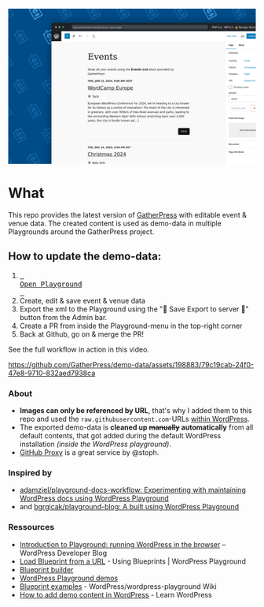 ![gatherpress-demo-data-playground](https://raw.githubusercontent.com/GatherPress/demo-data/main/2024/06/gatherpress-demo-data-playground.png)


# What

This repo provides the latest version of [GatherPress](https://github.com/GatherPress/gatherpress/releases) with editable event & venue data. The created content is used as demo-data in multiple Playgrounds around the GatherPress project.

## How to update the demo-data:

1. [<kbd> <br>Open Playground<br> </kbd>](export-to-github)
2. Create, edit & save event & venue data
3. Export the xml to the Playground using the "💾 Save Export to server 🤖" button from the Admin bar.
4. Create a PR from inside the Playground-menu in the top-right corner
5. Back at Github, go on & merge the PR!

See the full workflow in action in this video.

https://github.com/GatherPress/demo-data/assets/198883/79c19cab-24f0-47e8-9710-832aed7938ca


### About

- **Images can only be referenced by URL**, that's why I added them to this repo and used the `raw.githubusercontent.com`-URLs [within WordPress](https://github.com/GatherPress/demo-data/issues/4#issuecomment-2083850813).
- The exported demo-data is **cleaned up ~~manually~~ automatically** from all default contents, that got added during the default WordPress installation *(inside the WordPress playground)*.
- [GitHub Proxy](https://github-proxy.com/) is a great service by @stoph.



### Inspired by

- [adamziel/playground-docs-workflow: Experimenting with maintaining WordPress docs using WordPress Playground](https://github.com/adamziel/playground-docs-workflow)
- and [bgrgicak/playground-blog: A built using WordPress Playground](https://github.com/bgrgicak/playground-blog)

### Ressources

- [Introduction to Playground: running WordPress in the browser](https://developer.wordpress.org/news/2024/04/05/introduction-to-playground-running-wordpress-in-the-browser/) – WordPress Developer Blog
- [Load Blueprint from a URL](https://wordpress.github.io/wordpress-playground/blueprints-api/using-blueprints/#load-blueprint-from-a-url) - Using Blueprints | WordPress Playground
- [Blueprint builder](https://playground.wordpress.net/builder/builder.html)
- [WordPress Playground demos](https://playground.wordpress.net/demos/index.html)
- [Blueprint examples](https://github.com/WordPress/wordpress-playground/wiki/Blueprint-examples) - WordPress/wordpress-playground Wiki
- [How to add demo content in WordPress](https://learn.wordpress.org/lesson-plan/how-to-add-demo-content-in-wordpress/) - Learn WordPress


[builder]: https://playground.wordpress.net/builder/builder.html?blueprint-url=https://raw.githubusercontent.com/GatherPress/demo-data/main/blueprints/gatherpress-save-export-to-server-blueprint.json


[export-to-github]: https://playground.wordpress.net/?blueprint-url=https://raw.githubusercontent.com/GatherPress/demo-data/main/blueprints/gatherpress-save-export-to-server-blueprint.json&gh-ensure-auth=yes&ghexport-repo-url=https://github.com/GatherPress/demo-data&ghexport-pr-action=create&ghexport-playground-root=/wordpress/wp-content/demo-data-main&ghexport-repo-root=/&ghexport-path=.&ghexport-content-type=custom-paths&ghexport-commit-message=Changes%20from%20Playground&ghexport-allow-include-zip=no